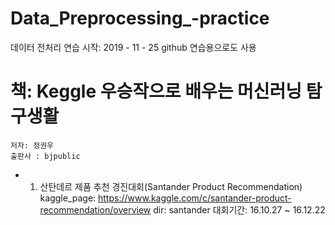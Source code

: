 # Data_Preprocessing_-practice
데이터 전처리 연습 
시작: 2019 - 11 - 25
github 연습용으로도 사용

# 책: Keggle 우승작으로 배우는 머신러닝 탐구생활
    저자: 정권우
    출판사 : bjpublic

- 1. 산탄데르 제품 추천 경진대회(Santander Product Recommendation)
    kaggle_page: https://www.kaggle.com/c/santander-product-recommendation/overview
    dir: santander
    대회기간: 16.10.27 ~ 16.12.22